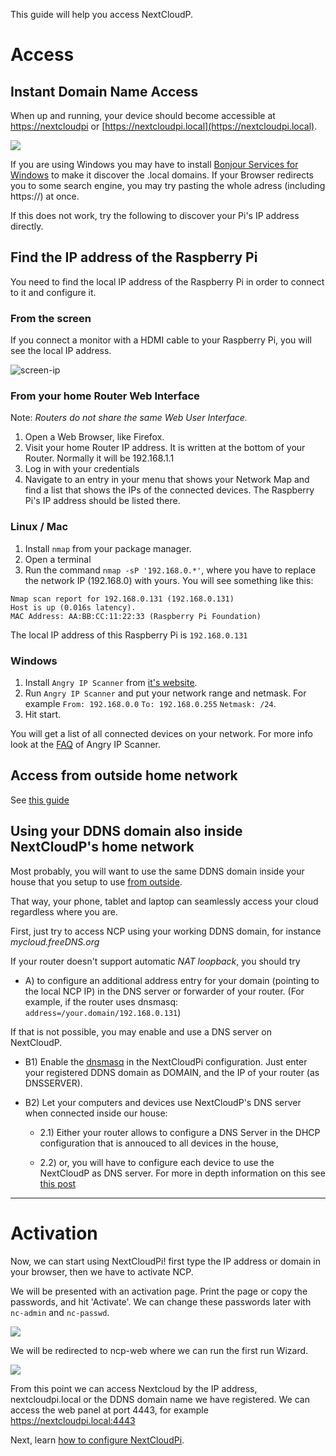 [nc-wifi]: https://github.com/nextcloud/nextcloudpi/wiki/Configuration-Reference#nc-wifi

This guide will help you access NextCloudP.

# Access

## Instant Domain Name Access
When up and running, your device should become accessible at [https://nextcloudpi](https://nextcloudpi) or [https://nextcloudpi.local](https://nextcloudpi.local).

![](https://ownyourbits.com/wp-content/uploads/2017/09/local-access1.jpg)

If you are using Windows you may have to install [Bonjour Services for Windows](https://support.apple.com/kb/DL999)  to make it discover the .local domains. If your Browser redirects you to some search engine, you may try pasting the whole adress (including https://) at once.

If this does not work, try the following to discover your Pi's IP address directly.

## Find the IP address of the Raspberry Pi
You need to find the local IP address of the Raspberry Pi in order to connect to it and configure it.

### From the screen
If you connect a monitor with a HDMI cable to your Raspberry Pi, you will see the local IP address.

![screen-ip](https://ownyourbits.com/wp-content/uploads/2017/02/nextcloudpi_boot.jpg)

### From your home Router Web Interface
Note: *Routers do not share the same Web User Interface.*  
1. Open a Web Browser, like Firefox.
2. Visit your home Router IP address. It is written at the bottom of your Router. Normally it will be 192.168.1.1
3. Log in with your credentials
4. Navigate to an entry in your menu that shows your Network Map and find a list that shows the IPs of the connected devices. The Raspberry Pi's IP address should be listed there.

### Linux / Mac
1. Install `nmap` from your package manager.
2. Open a terminal 
3. Run the command `nmap -sP '192.168.0.*'`, where you have to replace the network IP (192.168.0) with yours.
You will see something like this:
```
Nmap scan report for 192.168.0.131 (192.168.0.131)
Host is up (0.016s latency).
MAC Address: AA:BB:CC:11:22:33 (Raspberry Pi Foundation)
```

The local IP address of this Raspberry Pi is `192.168.0.131`

### Windows
1. Install `Angry IP Scanner` from [it's website](http://angryip.org/).
2. Run `Angry IP Scanner` and put your network range and netmask. For example `From: 192.168.0.0` `To: 192.168.0.255` `Netmask: /24`.
3. Hit start.

You will get a list of all connected devices on your network. For more info look at the [FAQ](http://angryip.org/faq/) of Angry IP Scanner.

## Access from outside home network

See [this guide](https://github.com/nextcloud/nextcloudpi/wiki/How-to-access-from-outside-your-network)

## Using your DDNS domain also inside NextCloudP's home network

Most probably, you will want to use the same DDNS domain inside your house that you setup to use [from outside](https://github.com/nextcloud/nextcloudpi/wiki/How-to-access-from-outside-your-network).

That way, your phone, tablet and laptop can seamlessly access your cloud regardless where you are.

First, just try to access NCP using your working DDNS domain, for instance _mycloud.freeDNS.org_

If your router doesn't support automatic _NAT loopback_, you should try

* A) to configure an additional address entry for your domain (pointing to the local NCP IP) in the DNS server or forwarder of your router. (For example, if the router uses dnsmasq: `address=/your.domain/192.168.0.131`)

If that is not possible, you may enable and use a DNS server on NextCloudP.

* B1)  Enable the [dnsmasq](https://github.com/nextcloud/nextcloudpi/wiki/Configuration-Reference#dnsmasq) in the NextCloudPi configuration. Just enter your registered DDNS domain as DOMAIN, and the IP of your router (as DNSSERVER).

* B2) Let your computers and devices use NextCloudP's DNS server when connected inside our house:

  * 2.1) Either your router allows to configure a DNS Server in the DHCP configuration that is annouced to all devices in the house,

  * 2.2) or, you will have to configure each device to use the NextCloudP as DNS server. For more in depth information on this see [this post](https://ownyourbits.com/2017/03/09/dnsmasq-as-dns-cache-server-for-nextcloudpi-and-raspbian/)

---

# Activation

Now, we can start using NextCloudPi! first type the IP address or domain in your browser, then we have to activate NCP.

We will be presented with an activation page. Print the page or copy the passwords, and hit 'Activate'. We can change these passwords later with `nc-admin` and `nc-passwd`.

![](https://ownyourbits.com/wp-content/uploads/2018/04/ncp-activation.gif)

We will be redirected to ncp-web where we can run the first run Wizard.

![](https://ownyourbits.com/wp-content/uploads/2017/10/wizard-demo1.gif)

From this point we can access Nextcloud by the IP address, nextcloudpi.local or the DDNS domain name we have registered. We can access the web panel at port 4443, for example https://nextcloudpi.local:4443

Next, learn [how to configure NextCloudPi](https://github.com/nextcloud/nextcloudpi/wiki/How-to-configure-NextCloudPi).